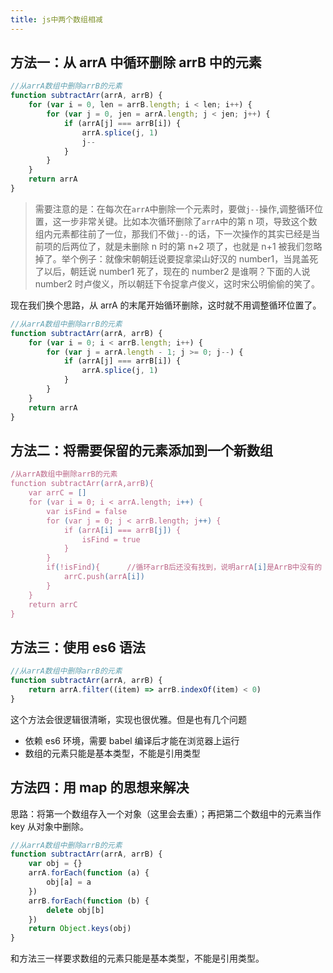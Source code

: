 ```yaml
---
title: js中两个数组相减
---
```


## 方法一：从 arrA 中循环删除 arrB 中的元素

```javascript
//从arrA数组中删除arrB的元素
function subtractArr(arrA, arrB) {
    for (var i = 0, len = arrB.length; i < len; i++) {
        for (var j = 0, jen = arrA.length; j < jen; j++) {
            if (arrA[j] === arrB[i]) {
                arrA.splice(j, 1)
                j--
            }
        }
    }
    return arrA
}
```

> 需要注意的是：在每次在`arrA`中删除一个元素时，要做`j--`操作,调整循环位置，这一步非常关键。比如本次循环删除了`arrA`中的第 n 项，导致这个数组内元素都往前了一位，那我们不做`j--`的话，下一次操作的其实已经是当前项的后两位了，就是未删除 n 时的第 n+2 项了，也就是 n+1 被我们忽略掉了。举个例子：就像宋朝朝廷说要捉拿梁山好汉的 number1，当晁盖死了以后，朝廷说 number1 死了，现在的 number2 是谁啊？下面的人说 number2 时卢俊义，所以朝廷下令捉拿卢俊义，这时宋公明偷偷的笑了。

现在我们换个思路，从 arrA 的末尾开始循环删除，这时就不用调整循环位置了。

```javascript
//从arrA数组中删除arrB的元素
function subtractArr(arrA, arrB) {
    for (var i = 0; i < arrB.length; i++) {
        for (var j = arrA.length - 1; j >= 0; j--) {
            if (arrA[j] === arrB[i]) {
                arrA.splice(j, 1)
            }
        }
    }
    return arrA
}
```

## 方法二：将需要保留的元素添加到一个新数组

```javascript
/从arrA数组中删除arrB的元素
function subtractArr(arrA,arrB){
    var arrC = []
    for (var i = 0; i < arrA.length; i++) {
        var isFind = false
        for (var j = 0; j < arrB.length; j++) {
            if (arrA[i] === arrB[j]) {
                isFind = true
            }
        }
        if(!isFind){      //循环arrB后还没有找到，说明arrA[i]是ArrB中没有的
            arrC.push(arrA[i])
        }
    }
    return arrC
}
```

## 方法三：使用 es6 语法

```javascript
//从arrA数组中删除arrB的元素
function subtractArr(arrA, arrB) {
    return arrA.filter((item) => arrB.indexOf(item) < 0)
}
```

这个方法会很逻辑很清晰，实现也很优雅。但是也有几个问题

-   依赖 es6 环境，需要 babel 编译后才能在浏览器上运行
-   数组的元素只能是基本类型，不能是引用类型

## 方法四：用 map 的思想来解决

思路：将第一个数组存入一个对象（这里会去重）；再把第二个数组中的元素当作 key 从对象中删除。

```javascript
//从arrA数组中删除arrB的元素
function subtractArr(arrA, arrB) {
    var obj = {}
    arrA.forEach(function (a) {
        obj[a] = a
    })
    arrB.forEach(function (b) {
        delete obj[b]
    })
    return Object.keys(obj)
}
```

和方法三一样要求数组的元素只能是基本类型，不能是引用类型。
